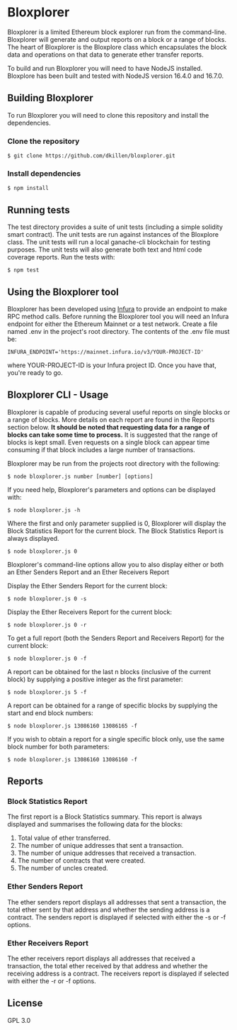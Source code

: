 # Bloxplorer

Bloxplorer is a limited Ethereum block explorer run from the command-line. Bloxplorer will generate and output reports on a block or a range of blocks. The heart of Bloxplorer is the Bloxplore class which encapsulates the block data and operations on that data to generate ether transfer reports.

To build and run Bloxplorer you will need to have NodeJS installed. Bloxplore has been built and tested with NodeJS version 16.4.0 and 16.7.0.

## Building Bloxplorer

To run Bloxplorer you will need to clone this repository and install the dependencies.

### Clone the repository

```
$ git clone https://github.com/dkillen/bloxplorer.git
```

### Install dependencies

```
$ npm install
```

## Running tests

The test directory provides a suite of unit tests (including a simple solidity smart contract). The unit tests are run against instances of the Bloxplore class. The unit tests will run a local ganache-cli blockchain for testing purposes. The unit tests will also generate both text and html code coverage reports. Run the tests with:

```
$ npm test
```

## Using the Bloxplorer tool

Bloxplorer has been developed using [Infura](https://infura.io) to provide an endpoint to make RPC method calls. Before running the Bloxplorer tool you will need an Infura endpoint for either the Ethereum Mainnet or a test network. Create a file named .env in the project's root directory. The contents of the .env file must be:

```
INFURA_ENDPOINT='https://mainnet.infura.io/v3/YOUR-PROJECT-ID'
```

where YOUR-PROJECT-ID is your Infura project ID. Once you have that, you're ready to go.

## Bloxplorer CLI - Usage

Bloxplorer is capable of producing several useful reports on single blocks or a range of blocks. More details on each report are found in the Reports section below. **It should be noted that requesting data for a range of blocks can take some time to process.** It is suggested that the range of blocks is kept small. Even requests on a single block can appear time consuming if that block includes a large number of transactions.

Bloxplorer may be run from the projects root directory with the following:

```
$ node bloxplorer.js number [number] [options]
```

If you need help, Bloxplorer's parameters and options can be displayed with:

```
$ node bloxplorer.js -h
```

Where the first and only parameter supplied is 0, Bloxplorer will display the Block Statistics Report for the current block. The Block Statistics Report is always displayed.

```
$ node bloxplorer.js 0
```

Bloxplorer's command-line options allow you to also display either or both an Ether Senders Report and an Ether Receivers Report

Display the Ether Senders Report for the current block:

```
$ node bloxplorer.js 0 -s
```

Display the Ether Receivers Report for the current block:

```
$ node bloxplorer.js 0 -r
```

To get a full report (both the Senders Report and Receivers Report) for the current block:

```
$ node bloxplorer.js 0 -f
```

A report can be obtained for the last n blocks (inclusive of the current block) by supplying a positive integer as the first parameter:

```
$ node bloxplorer.js 5 -f
```

A report can be obtained for a range of specific blocks by supplying the start and end block numbers:

```
$ node bloxplorer.js 13086160 13086165 -f
```

If you wish to obtain a report for a single specific block only, use the same block number for both parameters:

```
$ node bloxplorer.js 13086160 13086160 -f
```

## Reports

### Block Statistics Report

The first report is a Block Statistics summary. This report is always displayed and summarises the following data for the blocks:

1. Total value of ether transferred.
2. The number of unique addresses that sent a transaction.
3. The number of unique addresses that received a transaction.
4. The number of contracts that were created.
5. The number of uncles created.

### Ether Senders Report

The ether senders report displays all addresses that sent a transaction, the total ether sent by that address and whether the sending address is a contract. The senders report is displayed if selected with either the -s or -f options.

### Ether Receivers Report

The ether receivers report displays all addresses that received a transaction, the total ether received by that address and whether the receiving address is a contract. The receivers report is displayed if selected with either the -r or -f options.

## License

GPL 3.0

